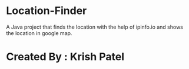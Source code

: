 # Location-Finder
A Java project that finds the location
with the help of ipinfo.io and shows the location in google map.
# Created By : Krish Patel
